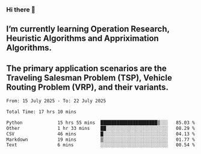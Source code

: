 ### Hi there 👋
## I’m currently learning Operation Research, Heuristic Algorithms and Appriximation Algorithms.
## The primary application scenarios are the Traveling Salesman Problem (TSP), Vehicle Routing Problem (VRP), and their variants.
<!--START_SECTION:waka-->

```txt
From: 15 July 2025 - To: 22 July 2025

Total Time: 17 hrs 10 mins

Python             15 hrs 55 mins  █████████████████████▒░░░   85.03 %
Other              1 hr 33 mins    ██░░░░░░░░░░░░░░░░░░░░░░░   08.29 %
CSV                46 mins         █░░░░░░░░░░░░░░░░░░░░░░░░   04.13 %
Markdown           19 mins         ▒░░░░░░░░░░░░░░░░░░░░░░░░   01.77 %
Text               6 mins          ░░░░░░░░░░░░░░░░░░░░░░░░░   00.54 %
```

<!--END_SECTION:waka-->
<!--
**Bookervsky/Bookervsky** is a ✨ _special_ ✨ repository because its `README.md` (this file) appears on your GitHub profile.

Here are some ideas to get you started:

- 🔭 I’m currently working on ...
- 🌱 I’m currently learning ...
- 👯 I’m looking to collaborate on ...
- 🤔 I’m looking for help with ...
- 💬 Ask me about ...
- 📫 How to reach me: ...
- 😄 Pronouns: ...
- ⚡ Fun fact: ...
-->
